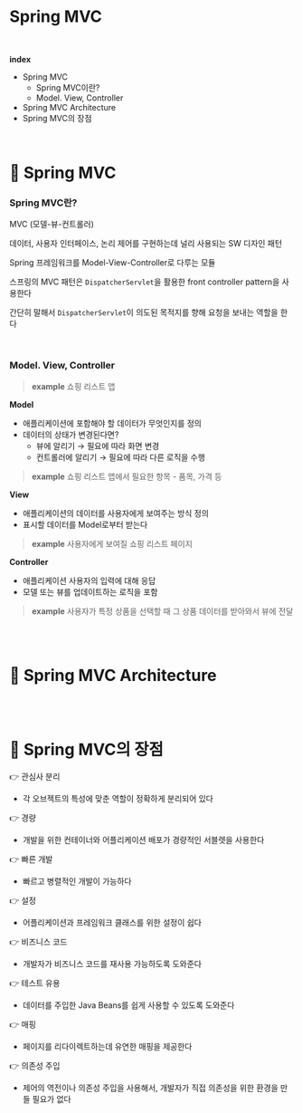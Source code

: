 # Spring MVC

<br>



**index**

- Spring MVC
  - Spring MVC이란?
  - Model. View, Controller
- Spring MVC Architecture
- Spring MVC의 장점

<br>





# 🍃 Spring MVC

### Spring MVC란?

MVC (모델-뷰-컨트롤러)

데이터, 사용자 인터페이스, 논리 제어를 구현하는데 널리 사용되는 SW 디자인 패턴

Spring 프레임워크를 Model-View-Controller로 다루는 모듈

스프링의 MVC 패턴은 `DispatcherServlet`을 활용한 front controller pattern을 사용한다

간단히 말해서 `DispatcherServlet`이 의도된 목적지를 향해 요청을 보내는 역할을 한다

<br>



### Model. View, Controller

> **example** 
> 쇼핑 리스트 앱

**Model**

- 애플리케이션에 포함해야 할 데이터가 무엇인지를 정의
- 데이터의 상태가 변경된다면?
  - 뷰에 알리기 → 필요에 따라 화면 변경
  - 컨트롤러에 알리기 → 필요에 따라 다른 로직을 수행

> **example** 
> 쇼핑 리스트 앱에서 필요한 항목 - 품목, 가격 등

**View**

- 애플리케이션의 데이터를 사용자에게 보여주는 방식 정의
- 표시할 데이터를 Model로부터 받는다

> **example** 
> 사용자에게 보여질 쇼핑 리스트 페이지

**Controller**

- 애플리케이션 사용자의 입력에 대해 응답
- 모델 또는 뷰를 업데이트하는 로직을 포함

> **example** 
> 사용자가 특정 상품을 선택할 때 그 상품 데이터를 받아와서 뷰에 전달



<br>



<br>





# 🍃 Spring MVC Architecture





<br>



<br>





# 🍃 Spring MVC의 장점

👉 관심사 분리

- 각 오브젝트의 특성에 맞춘 역할이 정확하게 분리되어 있다

👉 경량

- 개발을 위한 컨테이너와 어플리케이션 배포가 경량적인 서블렛을 사용한다

👉 빠른 개발

- 빠르고 병렬적인 개발이 가능하다

👉 설정

- 어플리케이션과 프레임워크 클래스를 위한 설정이 쉽다

👉 비즈니스 코드

- 개발자가 비즈니스 코드를 재사용 가능하도록 도와준다

👉 테스트 유용

- 데이터를 주입한 Java Beans를 쉽게 사용할 수 있도록 도와준다

👉 매핑

- 페이지를 리다이렉트하는데 유연한 매핑을 제공한다

👉 의존성 주입

- 제어의 역전이나 의존성 주입을 사용해서, 개발자가 직접 의존성을 위한 환경을 만들 필요가 없다
